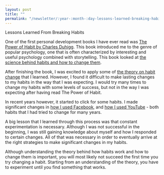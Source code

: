 ```yaml
---
layout: post
title: ""
permalink: "/newsletter/:year-:month-:day-lessons-learned-breaking-habits"
---
```

Lessons Learned From Breaking Habits

One of the first personal development books I have ever read was [The Power of Habit by Charles Duhigg](/book-notes/power-habit-charles-duhigg). This book introduced me to the genre of popular psychology, one that is often characterized by interesting and useful psychology combined with storytelling. This book looked at [the science behind habits and how to change them](/personal-development/habits#how-are-habits-formed).

After finishing the book, I was excited to apply some of [the theory on habit change](/personal-development/habits#how-to-change-habits) that I learned. However, I found it difficult to make lasting changes to my habits in the way that I was expecting. I would try many times to change my habits with some levels of success, but not in the way I was expecting after having read The Power of Habit.

In recent years however, it started to click for some habits. I made significant changes in [how I used Facebook](/newsletter/2022-07-21-breaking-habits-willpower-not-sustainable), and [how I used YouTube](/newsletter/2022-07-26-using-social-media-mindfully) - both habits that I had tried to change for many years.

A big lesson that I learned through this process was that constant experimentation is necessary. Although I was not successful in the beginning, I was still gaining knowledge about myself and how I responded to certain changes. All of that was necessary in order to eventually arrive at the right strategies to make significant changes in my habits.

Although understanding the theory behind how habits work and how to change them is important, you will most likely not succeed the first time you try changing a habit. Starting from an understanding of the theory, you have to experiment until you find something that works.
